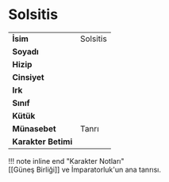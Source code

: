 # Solsitis   
|  |  |  
|---|---|  
| **İsim** | Solsitis |  
| **Soyadı** |  |  
| **Hizip** |  |  
| **Cinsiyet** |  |  
| **Irk** |  |  
| **Sınıf** |  |  
| **Kütük** |  |  
| **Münasebet** | Tanrı |  
| **Karakter Betimi** |  |  
  
  
!!! note inline end "Karakter Notları"  
	[[Güneş Birliği]] ve İmparatorluk'un ana tanrısı.  
  
  
